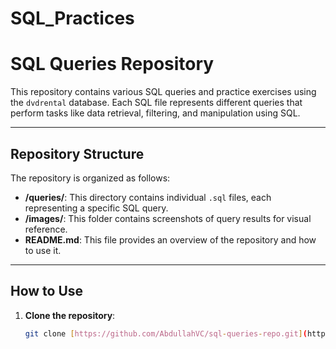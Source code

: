 # SQL_Practices
# SQL Queries Repository

This repository contains various SQL queries and practice exercises using the `dvdrental` database. Each SQL file represents different queries that perform tasks like data retrieval, filtering, and manipulation using SQL.

---

## Repository Structure

The repository is organized as follows:

- **/queries/**: This directory contains individual `.sql` files, each representing a specific SQL query.
- **/images/**: This folder contains screenshots of query results for visual reference.
- **README.md**: This file provides an overview of the repository and how to use it.

---

## How to Use

1. **Clone the repository**:
   ```bash
   git clone [https://github.com/AbdullahVC/sql-queries-repo.git](https://github.com/AbdullahVC/SQL_Practices.git)

